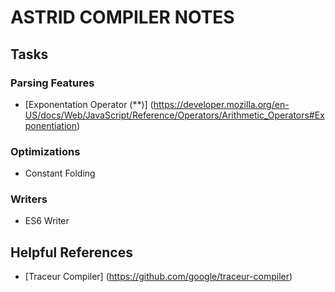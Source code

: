 # ASTRID COMPILER NOTES

## Tasks

### Parsing Features

 * [Exponentation Operator (**)] (https://developer.mozilla.org/en-US/docs/Web/JavaScript/Reference/Operators/Arithmetic_Operators#Exponentiation)

### Optimizations
 * Constant Folding

### Writers
 * ES6 Writer


## Helpful References
 * [Traceur Compiler] (https://github.com/google/traceur-compiler)

